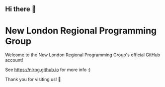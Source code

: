 ## Hi there 👋

# New London Regional Programming Group

Welcome to the New London Regional Programming Group's official GitHub account! 

See https://nlrpg.github.io for more info :)

Thank you for visiting us! 🌈
